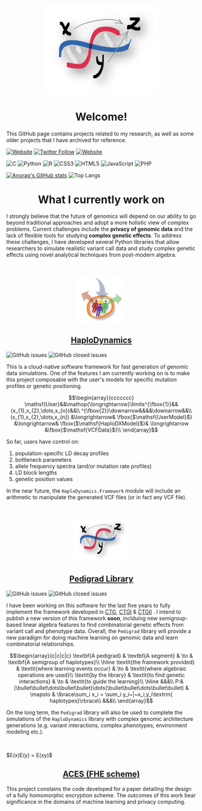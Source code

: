 <p align="center">
  <img width="300px" src="img/logo.png" />
  <h1 align="center">Welcome!</a></h1>
</p>

This GitHub page contains projects related to my research, as well as some older projects that I have archived for reference.

[![Website](https://img.shields.io/website?up_color=olivegreen&url=https%3A%2F%2Fwww.normalesup.org%2F~tuyeras%2F&style=for-the-badge&label=Webpage)](https://www.normalesup.org/~tuyeras/)
[![Twitter Follow](https://img.shields.io/twitter/follow/Rtuyeras?label=%40Rtuyeras&style=for-the-badge&logo=X&labelColor=black&color=grey)](https://twitter.com/rtuyeras?lang=en)
[![Website](https://img.shields.io/website?up_message=%20&up_color=dodgerblue&url=https%3A%2F%2Fhub.docker.com%2Fu%2Frtuyeras&style=for-the-badge&logo=Docker&label=Docker)
](https://hub.docker.com/u/rtuyeras)

![C](https://img.shields.io/badge/c-%2300599C.svg?style=for-the-badge&logo=c&logoColor=white)
![Python](https://img.shields.io/badge/python-3670A0?style=for-the-badge&logo=python&logoColor=ffdd54)
![R](https://img.shields.io/badge/r-%23276DC3.svg?style=for-the-badge&logo=r&logoColor=white)
![CSS3](https://img.shields.io/badge/css3-%231572B6.svg?style=for-the-badge&logo=css3&logoColor=white)
![HTML5](https://img.shields.io/badge/html5-%23E34F26.svg?style=for-the-badge&logo=html5&logoColor=white)
![JavaScript](https://img.shields.io/badge/javascript-%23323330.svg?style=for-the-badge&logo=javascript&logoColor=%23F7DF1E)
![PHP](https://img.shields.io/badge/php-%23777BB4.svg?style=for-the-badge&logo=php&logoColor=white)

[![Anurag's GitHub stats](https://github-readme-stats.vercel.app/api?username=remytuyeras\&rank_icon=github)](https://github.com/anuraghazra/github-readme-stats)
![Top Langs](https://github-readme-stats.vercel.app/api/top-langs/?username=remytuyeras&layout=compact)
<br>

<p align="center">
  <h1 align="center">What I currently work on</h1>
</p>

I strongly believe that the future of genomics will depend on our ability to go beyond traditional approaches and adopt a more holistic view of complex problems. 
Current challenges include the **privacy of genomic data** and the lack of flexible tools for studying **complex genetic effects**. To address these challenges, I have developed several Python libraries that allow researchers to simulate realistic variant call data and study complex genetic effects using novel analytical techniques from post-modern algebra.

<br>

<p align="center">
  <img width="130px" src="img/haplo-logo.png"/>
  <h2 align="center"><a href="https://github.com/remytuyeras/HaploDynamics">HaploDynamics</a></h2>
</p>

![GitHub issues](https://img.shields.io/github/issues-raw/remytuyeras/HaploDynamics?style=for-the-badge&logo=Github&color=purple)
![GitHub closed issues](https://img.shields.io/github/issues-closed-raw/remytuyeras/HaploDynamics?style=for-the-badge&logo=Github&color=purple)

This is a cloud-native software framework for fast generation of genomic data simulations. One of the features I am currently working on is to make this project composable with the user's models for specific mutation profiles or genetic positioning. 

$$\begin{array}{ccccccc}
\mathsf{User}&&\mathop{\longrightarrow}\limits^{\fbox{1}}&&(x_{1},x_{2},\dots,x_{n})&&\\
^{\fbox{2}}\downarrow&&&&\downarrow&&\\
(x_{1},x_{2},\dots,x_{n}) &\longrightarrow& \fbox{$\mathsf{UserModel}$} &\longrightarrow& \fbox{$\mathsf{HaploDXModel}$}& \longrightarrow &\fbox{$\mathsf{VCFData}$}\\
\end{array}$$

So far, users have control on:
  1. population-specific LD decay profiles
  2. bottleneck parameters
  3. allele frequency spectra (and/or mutation rate profiles)
  4. LD block lengths
  5. genetic position values

In the near future, the ```HaploDynamics.Framework``` module will include an arithmetic to manipulate the generated VCF files (or in fact any VCF file).

<br>

<p align="center">
  <img width="150px" src="img/logo.png"/>
  <h2 align="center"><a href="https://github.com/remytuyeras/pedigrad-library">Pedigrad Library</a></h2>
</p>

![GitHub issues](https://img.shields.io/github/issues-raw/remytuyeras/pedigrad-library?style=for-the-badge&logo=Github&color=purple)
![GitHub closed issues](https://img.shields.io/github/issues-closed-raw/remytuyeras/pedigrad-library?style=for-the-badge&logo=Github&color=purple)

I have been working on this software for the last five years to fully implement the framework developed in <a href="https://arxiv.org/abs/1708.05255">CTG</a>, <a href="https://arxiv.org/abs/1805.07002">CTGI</a> \& <a href="https://arxiv.org/abs/1805.07004">CTGII</a> . I intend to publish a new version of this framework **soon**, inclduing new semigroup-based linear algebra features to find combinatorial genetic effects from variant call and phenotype data. Overall,  the ```Pedigrad``` library will provide a new paradigm for doing machine learning on genomic data and learn combinatorial relationships.

$$\begin{array}{c|c|c|c}
\textbf{A pedigrad} & \textbf{A segment} & \to & \textbf{A semigroup of haplotypes}\\
\hline
\textit{the framework provided} & \textit{where learning events occur} & \to & \textit{where algebraic operations are used}\\
\textit{by the library} & \textit{to find genetic interactions} & \to & \textit{to guide the learning}\\
\hline
&&&\\
P:&(\bullet\bullet\dots\bullet\bullet)\dots(\bullet\bullet\dots\bullet\bullet) & \mapsto & \lbrace\sum_i x_i = \sum_i y_i~|~x_i,y_i\textrm{ haplotypes}\rbrace\\
&&&\\
\end{array}$$

On the long term, the ```Pedigrad``` library will also be used to complete the simulations of the ```HaploDynamics``` library with complex genomic architecture generations (e.g. variant interactions, complex phenotypes, environment modeling etc.).

<br>

<p align="center">
  <p>
    $E(x)E(y) = E(xy)$
  </p>
  <h2 align="center"><a href="https://github.com/remytuyeras/aces">ACES (FHE scheme)</a></h2>
</p>

This project constains the code developed for a paper detailing the design of a fully homomorphic encryption scheme. The outcomes of this work bear significance in the domains of machine learning and privacy computing.


